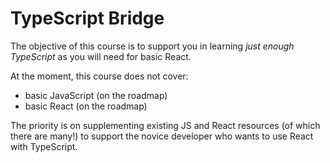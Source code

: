 # TypeScript Bridge

The objective of this course is to support you in learning _just enough TypeScript_ as you will need for basic React.

At the moment, this course does not cover:

- basic JavaScript (on the roadmap)
- basic React (on the roadmap)

The priority is on supplementing existing JS and React resources (of which there are many!) to support the novice developer who wants to use React with TypeScript.
